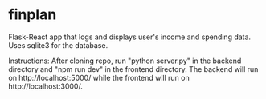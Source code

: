 # finplan

Flask-React app that logs and displays user's income and spending data.
Uses sqlite3 for the database.

Instructions:
After cloning repo, run "python server.py" in the backend directory and "npm run dev" in the frontend directory.
The backend will run on http://localhost:5000/ while the frontend will run on http://localhost:3000/.
